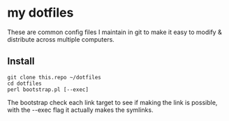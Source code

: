 
# my dotfiles

These are common config files I maintain in git to make it easy
to modify & distribute across multiple computers.

## Install

```terminal
git clone this.repo ~/dotfiles
cd dotfiles
perl bootstrap.pl [--exec]
```

The bootstrap check each link target to see if making the link is possible, 
with the --exec flag it actually makes the symlinks.



